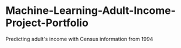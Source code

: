 # Machine-Learning-Adult-Income-Project-Portfolio
Predicting adult's income with Census information from 1994
